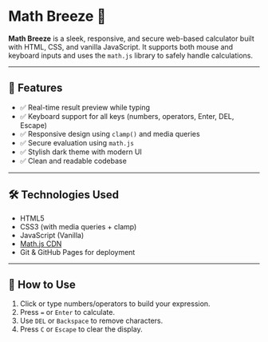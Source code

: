 # Math Breeze 🧮

**Math Breeze** is a sleek, responsive, and secure web-based calculator built with HTML, CSS, and vanilla JavaScript. It supports both mouse and keyboard inputs and uses the `math.js` library to safely handle calculations.

---

## 🚀 Features

- ✅ Real-time result preview while typing
- ✅ Keyboard support for all keys (numbers, operators, Enter, DEL, Escape)
- ✅ Responsive design using `clamp()` and media queries
- ✅ Secure evaluation using `math.js`
- ✅ Stylish dark theme with modern UI
- ✅ Clean and readable codebase


---

## 🛠️ Technologies Used

- HTML5
- CSS3 (with media queries + clamp)
- JavaScript (Vanilla)
- [Math.js CDN](https://mathjs.org/)
- Git & GitHub Pages for deployment

---

## 🎯 How to Use

1. Click or type numbers/operators to build your expression.
2. Press `=` or `Enter` to calculate.
3. Use `DEL` or `Backspace` to remove characters.
4. Press `C` or `Escape` to clear the display.